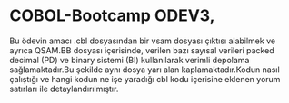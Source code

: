 # COBOL-Bootcamp ODEV3,
Bu ödevin amacı .cbl dosyasından bir vsam dosyası çıktısı alabilmek ve ayrıca QSAM.BB dosyası içerisinde, verilen bazı sayısal verileri packed decimal (PD) ve binary sistemi (BI) kullanılarak verimli depolama sağlamaktadır.Bu şekilde aynı dosya yarı alan kaplamaktadır.Kodun nasıl çalıştığı ve hangi kodun ne işe yaradığı cbl kodu içerisine eklenen yorum satırları ile detaylandırılmıştır.
